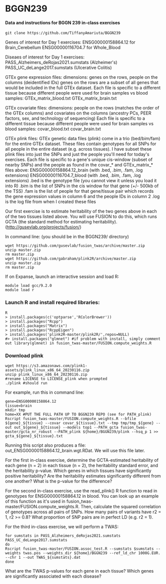 # BGGN239
#### Data and instructions for BGGN 239 in-class exercises

```
git clone https://github.com/TiffanyAmariuta/BGGN239
```

Genes of interest for Day 1 exercises: 
ENSG00000158864.12 for Brain_Cerebellum
ENSG00000116704.7 for Whole_Blood

Diseaes of interest for Day 1 exercises: 
PASS_Alzheimers_deRojas2021.sumstats (Alzheimer's)
PASS_UC_deLange2017.sumstats (Ulcerative Colitis)

GTEx gene expression files: 
dimensions: genes on the rows, people on the columns (deidentified IDs)
genes on the rows are a subset of all genes that would be included in the full GTEx dataset. 
Each file is specific to a different tissue because different people were used for brain samples vs blood samples: 
GTEx_matrix_blood.txt
GTEx_matrix_brain.txt

GTEx covariate files: 
dimensions: people on the rows (matches the order of the GTEx columns) and covariates on the columns (ancestry PCs, PEER factors, sex, and technology of sequencing)
Each file is specific to a different tissue because different people were used for brain samples vs blood samples: 
covar_blood.txt
covar_brain.txt

GTEx plink files: 
GTEx genetic data files (plink) come in a trio (bed/bim/fam) for the entire GTEx dataset. These files contain genotypes for all SNPs for all people in the entire dataset (e.g. across tissues). 
I have subset these plink files into just the SNPs and just the people you'll need for today's exercises. 
Each file is specific to a gene's unique cis-window (subset of nearby SNPs) and the people as found in the covar_* and GTEx_matrix_* files above: 
ENSG00000158864.12_brain (with .bed, .bim, .fam, .log extensions)
ENSG00000116704.7_blood (with .bed, .bim, .fam, .log extensions)
.bed is the genotype file (you cannot view it unless you load it into R)
.bim is the list of SNPs in the cis window for that gene (+/- 500kb of the TSS)
.fam is the list of people for that gene/tissue pair which records the gene expression values in column 6 and the people IDs in column 2 
.log is the log file from when I created these files 

Our first exercise is to estimate heritability of the two genes above in each of the two tissues listed above. 
You will use FUSION to do this, which runs GCTA (the standard method for estimating heritability). (http://gusevlab.org/projects/fusion/)

In command line: (you should be in the BGGN239/ directory)

```
wget https://github.com/gusevlab/fusion_twas/archive/master.zip
unzip master.zip
rm master.zip
wget https://github.com/gabraham/plink2R/archive/master.zip
unzip master.zip
rm master.zip
```

If on Expanse, launch an interactive session and load R: 
```
module load gcc/9.2.0
module load r
```
### Launch R and install required libraries:
```
R
> install.packages(c('optparse','RColorBrewer'))
> install.packages("Rcpp")
> install.packages("Matrix")
> install.packages("RcppEigen")
> install.packages('plink2R-master/plink2R/',repos=NULL)
#> install.packages("glmnet") #if problem with install, simply comment out library(glmnet) in fusion_twas-master/FUSION.compute_weights.R
```

### Download plink
```
wget https://s3.amazonaws.com/plink1-assets/plink_linux_x86_64_20230116.zip
unzip plink_linux_x86_64_20230116.zip 
#rename LICENSE to LICENSE_plink when prompted 
./plink #should run 
```

For example, run this in command line:

```
gene=ENSG00000158864.12
tissue=brain
mkdir tmp
home=XX #PUT THE FULL PATH UP TO BGGN239 REPO (see for PATH_plink)
Rscript fusion_twas-master/FUSION.compute_weights.R --bfile ${gene}_${tissue} --covar covar_${tissue}.txt --tmp tmp/tmp_${gene} --out out_${gene}_${tissue} --models top1 --PATH_gcta fusion_twas-master/gcta_nr_robust --PATH_plink ${home}/BGGN239/plink --hsq_p 1 >> gcta_${gene}_${tissue}.txt
````

Running this script also produces a file: out_ENSG00000158864.12_brain.wgt.RDat. We will use this file later. 

For the first in-class exercise, determine the GCTA-estimated heritability of each gene (n = 2) in each tissue (n = 2), the heritability standard error, and the heritability p-value. 
Which genes in which tissues have significantly positive heritability?
Are the heritability estimates significantly different from one another? What is the p-value for the difference? 
 
For the second in-class exercise, use the read_plink() R function to read in genotypes for ENSG00000158864.12 in blood. You can look up an example of this function as it's used in fusion_twas-master/FUSION.compute_weights.R. Then, calculate the squared correlation of genotypes across all pairs of SNPs. How many pairs of variants have r2 = 1, r2 >= 0.8? What proportion of SNP pairs are in perfect LD (e.g. r2 = 1). 

For the third in-class exercise, we will perform a TWAS: 

```
for sumstats in PASS_Alzheimers_deRojas2021.sumstats PASS_UC_deLange2017.sumstats
do 
Rscript fusion_twas-master/FUSION.assoc_test.R --sumstats $sumstats --weights twas.pos --weights_dir ${home}/BGGN239 --ref_ld_chr 1000G.EUR. --chr 1 --out TWAS_${sumstats}.dat
done
```

What are the TWAS p-values for each gene in each tissue? Which genes are significantly associated with each disease? 


